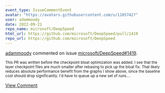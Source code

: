```yaml
---
event_type: IssueCommentEvent
avatar: "https://avatars.githubusercontent.com/u/1105742?"
user: adammoody
date: 2022-09-21
repo_name: microsoft/DeepSpeed
html_url: https://github.com/microsoft/DeepSpeed/pull/1419
repo_url: https://github.com/microsoft/DeepSpeed
---
```


<a href='https://github.com/adammoody' target='_blank'>adammoody</a> commented on issue <a href='https://github.com/microsoft/DeepSpeed/pull/1419' target='_blank'>microsoft/DeepSpeed#1419</a>.

<small>This PR was written before the checkpoint bloat optimization was added.  I see that the layer checkpoint files are much smaller after rebasing to pick up the bloat fix.  That likely reduces absolute performance benefit from the graphs I show above, since the baseline cost should drop significantly.  I'd have to queue up a new set of runs....</small>

<a href='https://github.com/microsoft/DeepSpeed/pull/1419' target='_blank'>View Comment</a>